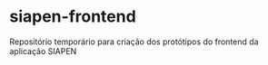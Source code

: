 # siapen-frontend
Repositório temporário para criação dos protótipos do frontend da aplicação SIAPEN
